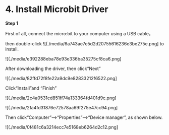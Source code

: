 # 4. Install Microbit Driver

**<span class="mark">Step 1</span>**

First of all, connect the micro:bit to your computer using a USB cable，

then double-click
![(./media/6a743ae7e5d2d20755616236e3be275e.png]
to install.

![(./media/e392288eba78e93e336ba35275cf8ca6.png]

After downloading the driver, then click“Next”

![(./media/82ffd72f8fe22a9dc9e82833212f6522.png]

Click“Install”and “Finish”

![(./media/2c4a0531cd851ff74a133364fd401d9c.png]

![(./media/2fa4fd31876e72578aa69f275e47cc94.png]

Then click“Computer”—\>“Properties”—\>“Device manager”, as shown below.

![(./media/0f481c6a3214ecc7e5168eb6264d2c12.png]
